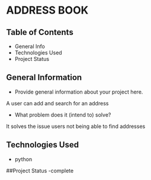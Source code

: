# ADDRESS BOOK

## Table of Contents
* General Info 
* Technologies Used 
* Project Status 


## General Information

- Provide general information about your project here.

A user can add and search for an address

- What problem does it (intend to) solve?

It solves the issue users not being able to find addresses





## Technologies Used
- python

##Project Status 
-complete
